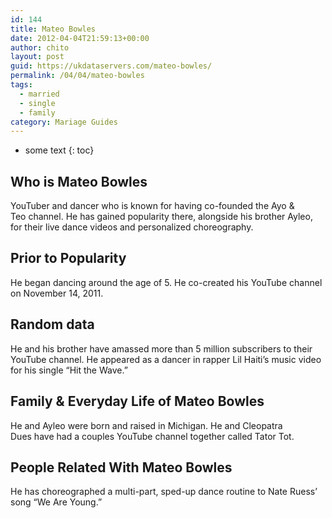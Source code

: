 ```yaml
---
id: 144
title: Mateo Bowles
date: 2012-04-04T21:59:13+00:00
author: chito
layout: post
guid: https://ukdataservers.com/mateo-bowles/
permalink: /04/04/mateo-bowles  
tags:
  - married
  - single
  - family
category: Mariage Guides
---
```


* some text
{: toc}


## Who is  Mateo Bowles
                  
                  
                  
YouTuber and dancer who is known for having co-founded the Ayo & Teo channel. He has gained popularity there, alongside his brother Ayleo, for their live dance videos and personalized choreography.  
                  
                
                
                
## Prior to Popularity 
                  
                  
                  
He began dancing around the age of 5. He co-created his YouTube channel on November 14, 2011. 
                  
                
                
                
## Random data 
                  
                  
                  
He and his brother have amassed more than 5 million subscribers to their YouTube channel. He appeared as a dancer in rapper Lil Haiti&#8217;s music video for his single &#8220;Hit the Wave.&#8221; 
                  
                
                
                
## Family & Everyday Life of Mateo Bowles
                  
                  
                  
He and Ayleo were born and raised in Michigan. He and Cleopatra Dues have had a couples YouTube channel together called Tator Tot.
                  
                
                
                
## People Related With  Mateo Bowles
                  
                  
                  
He has choreographed a multi-part, sped-up dance routine to Nate Ruess&#8217; song &#8220;We Are Young.&#8221; 
                  
                
              
            
          
          
          
    
    
  
